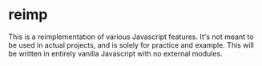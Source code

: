 # reimp

This is a reimplementation of various Javascript features. It's not meant to be used in actual projects, and is solely for practice and example. This will be written in entirely vanilla Javascript with no external modules.